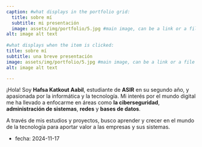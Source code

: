 ```yaml
---
caption: #what displays in the portfolio grid:
  title: sobre mí
  subtitle: mi presentación
  image: assets/img/portfolio/5.jpg #main image, can be a link or a file in assets/img/portfolio
alt: image alt text
  
#what displays when the item is clicked:
title: sobre mí
subtitle: una breve presentación
image: assets/img/portfolio/5.jpg #main image, can be a link or a file in assets/img/portfolio
alt: image alt text

---
```

¡Hola! Soy **Hafsa Katkout Aabil**, estudiante de **ASIR** en su segundo año, y apasionada por la informática y la tecnología. Mi interés por el mundo digital me ha llevado a enfocarme en áreas como **la ciberseguridad**, **administración de sistemas**, **redes** y **bases de datos**.

A través de mis estudios y proyectos, busco aprender y crecer en el mundo de la tecnología para aportar valor a las empresas y sus sistemas.

- fecha: 2024-11-17

